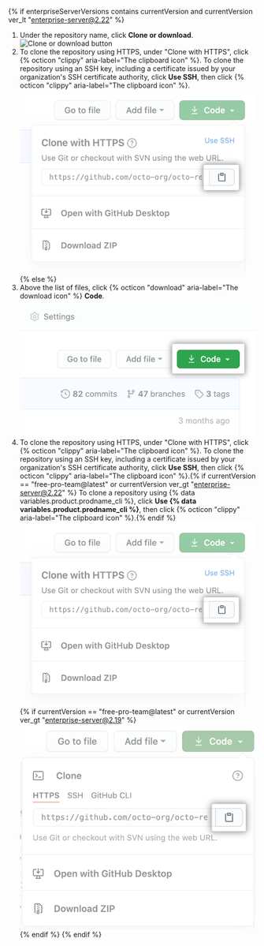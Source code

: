 {% if enterpriseServerVersions contains currentVersion and currentVersion ver_lt "enterprise-server@2.22" %}
1. Under the repository name, click **Clone or download**. ![Clone or download button](/assets/images/help/repository/clone-repo-clone-url-button.png)
2. To clone the repository using HTTPS, under "Clone with HTTPS", click
{% octicon "clippy" aria-label="The clipboard icon" %}.
To clone the repository using an SSH key, including a certificate issued by your organization's SSH certificate authority, click **Use SSH**, then click
{% octicon "clippy" aria-label="The clipboard icon" %}.
![Clone URL button](/assets/images/help/repository/https-url-clone.png)
{% else %}
1. Above the list of files, click {% octicon "download" aria-label="The download icon" %} **Code**. !["Code" button](/assets/images/help/repository/code-button.png)
1. To clone the repository using HTTPS, under "Clone with HTTPS", click
{% octicon "clippy" aria-label="The clipboard icon" %}. To clone the repository using an SSH key, including a certificate issued by your organization's SSH certificate authority, click **Use SSH**, then click {% octicon "clippy" aria-label="The clipboard icon" %}.{% if currentVersion == "free-pro-team@latest" or currentVersion ver_gt "enterprise-server@2.22" %} To clone a repository using {% data variables.product.prodname_cli %}, click **Use {% data variables.product.prodname_cli %}**, then click {% octicon "clippy" aria-label="The clipboard icon" %}.{% endif %}
  ![The clipboard icon for copying the URL to clone a repository](/assets/images/help/repository/https-url-clone.png)
  {% if currentVersion == "free-pro-team@latest" or currentVersion ver_gt "enterprise-server@2.19" %}
  ![The clipboard icon for copying the URL to clone a repository with GitHub CLI](/assets/images/help/repository/https-url-clone-cli.png){% endif %}
{% endif %}
